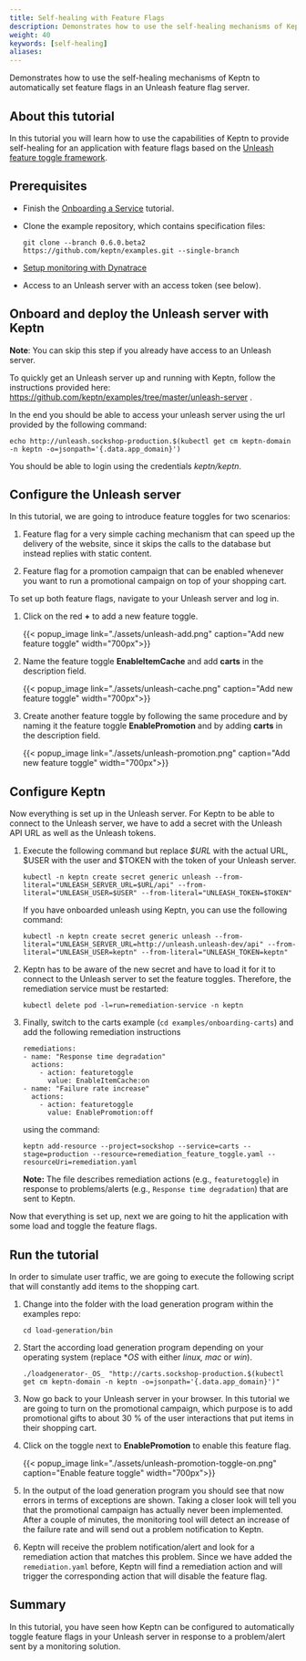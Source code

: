 ```yaml
---
title: Self-healing with Feature Flags
description: Demonstrates how to use the self-healing mechanisms of Keptn to automatically set feature flags in an Unleash feature flag server.
weight: 40
keywords: [self-healing]
aliases:
---
```

Demonstrates how to use the self-healing mechanisms of Keptn to automatically set feature flags in an Unleash feature flag server.

## About this tutorial

In this tutorial you will learn how to use the capabilities of Keptn to provide self-healing for an application with feature flags based on the [Unleash feature toggle framework](https://unleash.github.io/).

## Prerequisites

- Finish the [Onboarding a Service](../onboard-carts-service/) tutorial.

- Clone the example repository, which contains specification files:

    ```console
    git clone --branch 0.6.0.beta2 https://github.com/keptn/examples.git --single-branch
    ```

- [Setup monitoring with Dynatrace](../../reference/monitoring/dynatrace/)

- Access to an Unleash server with an access token (see below).

## Onboard and deploy the Unleash server with Keptn

**Note**: You can skip this step if you already have access to an Unleash server. 

To quickly get an Unleash server up and running with Keptn, follow the instructions provided here: https://github.com/keptn/examples/tree/master/unleash-server .

In the end you should be able to access your unleash server using the url provided by the following command:
```console
echo http://unleash.sockshop-production.$(kubectl get cm keptn-domain -n keptn -o=jsonpath='{.data.app_domain}')
```

You should be able to login using the credentials *keptn/keptn*.

## Configure the Unleash server

In this tutorial, we are going to introduce feature toggles for two scenarios:

1. Feature flag for a very simple caching mechanism that can speed up the delivery of the website, since it skips the calls to the database but instead replies with static content.

1. Feature flag for a promotion campaign that can be enabled whenever you want to run a promotional campaign on top of your shopping cart.

To set up both feature flags, navigate to your Unleash server and log in. 

1. Click on the red **+** to add a new feature toggle.

    {{< popup_image
        link="./assets/unleash-add.png"
        caption="Add new feature toggle"
        width="700px">}}

1. Name the feature toggle **EnableItemCache** and add **carts** in the description field.

    {{< popup_image
        link="./assets/unleash-cache.png"
        caption="Add new feature toggle"
        width="700px">}}

1. Create another feature toggle by following the same procedure and by naming it the feature toggle **EnablePromotion** and by adding **carts** in the description field.

    {{< popup_image
        link="./assets/unleash-promotion.png"
        caption="Add new feature toggle"
        width="700px">}}

## Configure Keptn

Now everything is set up in the Unleash server. For Keptn to be able to connect to the Unleash server, we have to add a secret with the Unleash API URL as well as the Unleash tokens.

1. Execute the following command but replace *$URL* with the actual URL, $USER with the user and $TOKEN with the token of your Unleash server.

    ```console
    kubectl -n keptn create secret generic unleash --from-literal="UNLEASH_SERVER_URL=$URL/api" --from-literal="UNLEASH_USER=$USER" --from-literal="UNLEASH_TOKEN=$TOKEN"
    ```

    If you have onboarded unleash using Keptn, you can use the following command:
    ```console
    kubectl -n keptn create secret generic unleash --from-literal="UNLEASH_SERVER_URL=http://unleash.unleash-dev/api" --from-literal="UNLEASH_USER=keptn" --from-literal="UNLEASH_TOKEN=keptn"
    ```

2. Keptn has to be aware of the new secret and have to load it for it to connect to the Unleash server to set the feature toggles. Therefore, the remediation service must be restarted:

    ```console
    kubectl delete pod -l=run=remediation-service -n keptn
    ```

3. Finally, switch to the carts example (`cd examples/onboarding-carts`) and add the following remediation instructions

    ```
    remediations:
    - name: "Response time degradation"
      actions:
        - action: featuretoggle
          value: EnableItemCache:on
    - name: "Failure rate increase"
      actions:
        - action: featuretoggle
          value: EnablePromotion:off
    ```
    using the command:

    ```console
    keptn add-resource --project=sockshop --service=carts --stage=production --resource=remediation_feature_toggle.yaml --resourceUri=remediation.yaml
    ```

    **Note:** The file describes remediation actions (e.g., `featuretoggle`) in response to problems/alerts (e.g., `Response time degradation`) that are sent to Keptn.

Now that everything is set up, next we are going to hit the application with some load and toggle the feature flags.

## Run the tutorial

In order to simulate user traffic, we are going to execute the following script that will constantly add items to the shopping cart.

1. Change into the folder with the load generation program within the examples repo:

    ```console
    cd load-generation/bin
    ```

2. Start the according load generation program depending on your operating system (replace *_OS_ with either *linux, mac* or *win*).
    ```console
    ./loadgenerator-_OS_ "http://carts.sockshop-production.$(kubectl get cm keptn-domain -n keptn -o=jsonpath='{.data.app_domain}')" 
    ```

3. Now go back to your Unleash server in your browser. In this tutorial we are going to turn on the promotional campaign, which purpose is to add promotional gifts to about 30&nbsp;% of the user interactions that put items in their shopping cart. 

4. Click on the toggle next to **EnablePromotion** to enable this feature flag.

    {{< popup_image
        link="./assets/unleash-promotion-toggle-on.png"
        caption="Enable feature toggle"
        width="700px">}}

5. In the output of the load generation program you should see that now errors in terms of exceptions are shown. Taking a closer look will tell you that the promotional campaign has actually never been implemented. After a couple of minutes, the monitoring tool will detect an increase of the failure rate and will send out a problem notification to Keptn.

6. Keptn will receive the problem notification/alert and look for a remediation action that matches this problem. Since we have added the `remediation.yaml` before, Keptn will find a remediation action and will trigger the corresponding action that will disable the feature flag.

## Summary

In this tutorial, you have seen how Keptn can be configured to automatically toggle feature flags in your Unleash server in response to a problem/alert sent by a monitoring solution. 